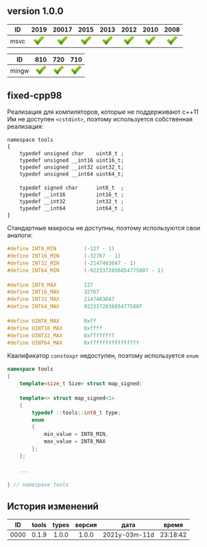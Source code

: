 
[P]: ../../../icons/progress.png
[V]: ../../../icons/success.png
[X]: ../../../icons/failed.png
[D]: ../../../icons/danger.png
[E]: ../../../icons/empty.png
[N]: ../../../icons/na.png

[M]: #main  "типы фиксированного размера"  

version 1.0.0
---

| **ID**  | 2019      | 20017     | 2015      | 2013      | 2012      | 2010      | 2008      |  
|:-------:|:---------:|:---------:|:---------:|:---------:|:---------:|:---------:|:---------:|  
| msvc    | [![V]][M] | [![V]][M] | [![V]][M] | [![V]][M] | [![V]][M] | [![V]][M] | [![V]][M] |  

| **ID**  | 810       | 720       | 710       |  
|:-------:|:---------:|:---------:|:---------:|  
| mingw   | [![V]][M] | [![V]][M] | [![V]][M] |  


fixed-cpp98
---
Реализация для компиляторов, которые не поддерживают с++11  
Им не доступен `<cstdint>`, поэтому используется собственная реализация:

```
namespace tools
{
    typedef unsigned char    uint8_t ;
    typedef unsigned __int16 uint16_t;
    typedef unsigned __int32 uint32_t;
    typedef unsigned __int64 uint64_t;

    typedef signed char      int8_t  ;
    typedef __int16          int16_t ;
    typedef __int32          int32_t ;
    typedef __int64          int64_t ;
}
```

Cтандартные макросы не доступны, поэтому используются свои аналоги:

```cpp
#define INT8_MIN         (-127 - 1)
#define INT16_MIN        (-32767 - 1)
#define INT32_MIN        (-2147483647 - 1)
#define INT64_MIN        (-9223372036854775807 - 1)

#define INT8_MAX         127
#define INT16_MAX        32767
#define INT32_MAX        2147483647
#define INT64_MAX        9223372036854775807

#define UINT8_MAX        0xff
#define UINT16_MAX       0xffff
#define UINT32_MAX       0xffffffff
#define UINT64_MAX       0xffffffffffffffff
```


Квалификатор `constexpr` недоступен, поэтому используется `enum`

```cpp
namespace tools
{
    template<size_t Size> struct map_signed;
    
    template<> struct map_signed<1>
    {
        typedef ::tools::int8_t type; 
        enum
        { 
            min_value = INT8_MIN,
            max_value = INT8_MAX
        };
    };

    ... 

} // namespace tools
```


История изменений 
------

| **ID** | tools | types | версия |     дата      |  время   |  
|:------:|:-----:|:-----:|:------:|:-------------:|:--------:|  
|  0000  | 0.1.9 | 1.0.0 | 1.0.0  | 2021y-03m-11d | 23:18:42 |  



